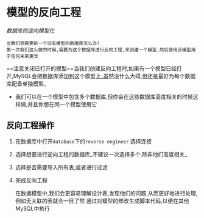 # 模型的反向工程
_数据库的逆向模型化_

    当我们想要更新一个没有模型的数据库怎么办?
    第一次我们这么做的时候,需要为这个数据库进行反向工程,来创建一个模型,然后使用该模型用于任何未来更改

==注意关闭已打开的模型==当我们创建反向工程时,如果有一个模型已经打开,MySQL会把数据库添加到这个模型上_虽然没什么大碍,但还是最好为每个数据库配备单独模型_
* 我们可以在一个模型中包含多个数据库,但你会在这些数据库高度相关的时候这样做,并且你想在同一个模型使用它

## 反向工程操作

1. 在数据库中打开`database`下的`reverse engineer` 选择连接
2. 选择想要进行逆向工程的数据库_不建议一次选择多个,除非他们高度相关_
3. 选择是否需要导入所有表,或者进行过滤
4. 完成反向工程

    在数据模型中,我们会更容易理解设计表,发现他们的问题,从而更好地进行处理,例如无关联的表就会一目了然
    通过对模型的修改生成脚本代码,以便在其他MySQL中执行
